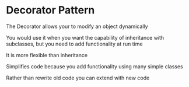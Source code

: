 # Decorator Pattern

The Decorator allows your to modify an object dynamically

You would use it when you want the capability of inheritance
with subclasses, but you need to add functionality at run time

It is more flexible than inheritance

Simplifies code because you add functionality using many
simple classes

Rather than rewrite old code you can extend with new code
